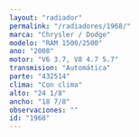 ```yaml
---
layout: "radiador"
permalink: "/radiadores/1968/"
marca: "Chrysler / Dodge"
modelo: "RAM 1500/2500"
ano: "2008"
motor: "V6 3.7, V8 4.7 5.7"
transmision: "Automática"
parte: "432514"
clima: "Con clima"
alto: "24 1/8"
ancho: "18 7/8"
observaciones: ""
id: "1968"
---
```


